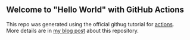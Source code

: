 ## Welcome to "Hello World" with GitHub Actions

This repo was generated using the official githug tutorial for [actions](https://lab.github.com/githubtraining/github-actions:-hello-world).  
More details are in [my blog post](https://janw.me/today-i-learned/github-actions/) about this repository.